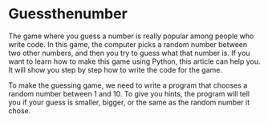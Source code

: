 # Guessthenumber
The game where you guess a number is really popular among people who write code. In this game, the computer picks a random number between two other numbers, and then you try to guess what that number is. If you want to learn how to make this game using Python, this article can help you. It will show you step by step how to write the code for the game.

To make the guessing game, we need to write a program that chooses a random number between 1 and 10. To give you hints, the program will tell you if your guess is smaller, bigger, or the same as the random number it chose.
